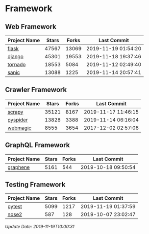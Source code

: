 # Framework

## Web Framework

| Project Name | Stars | Forks | Last Commit |
| ------------ | ----- | ----- | ----------- |
| [flask](https://github.com/pallets/flask) | 47567 | 13069 | 2019-11-19 01:54:20 |
| [django](https://github.com/django/django) | 45301 | 19553 | 2019-11-18 19:37:46 |
| [tornado](https://github.com/tornadoweb/tornado) | 18553 | 5084 | 2019-11-12 02:49:40 |
| [sanic](https://github.com/huge-success/sanic) | 13088 | 1225 | 2019-11-14 20:57:41 |

## Crawler Framework

| Project Name | Stars | Forks | Last Commit |
| ------------ | ----- | ----- | ----------- |
| [scrapy](https://github.com/scrapy/scrapy) | 35121 | 8167 | 2019-11-17 11:46:15 |
| [pyspider](https://github.com/binux/pyspider) | 13828 | 3388 | 2019-11-14 06:16:04 |
| [webmagic](https://github.com/code4craft/webmagic) | 8555 | 3654 | 2017-12-02 02:57:06 |

## GraphQL Framework

| Project Name | Stars | Forks | Last Commit |
| ------------ | ----- | ----- | ----------- |
| [graphene](https://github.com/graphql-python/graphene) | 5161 | 544 | 2019-10-18 09:50:54 |

## Testing Framework

| Project Name | Stars | Forks | Last Commit |
| ------------ | ----- | ----- | ----------- |
| [pytest](https://github.com/pytest-dev/pytest) | 5099 | 1217 | 2019-11-19 01:37:59 |
| [nose2](https://github.com/nose-devs/nose2) | 587 | 128 | 2019-10-07 23:02:47 |

*Update Date: 2019-11-19T10:00:31*